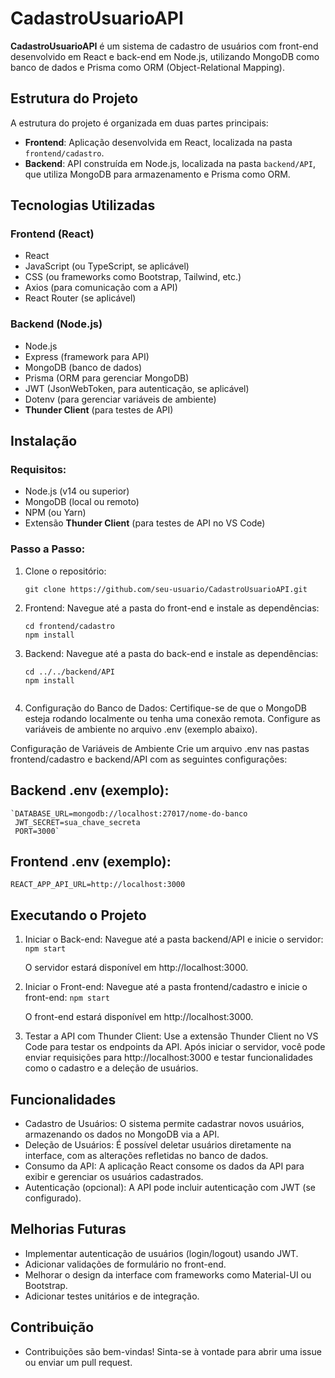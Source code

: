 # CadastroUsuarioAPI

**CadastroUsuarioAPI** é um sistema de cadastro de usuários com front-end desenvolvido em React e back-end em Node.js, utilizando MongoDB como banco de dados e Prisma como ORM (Object-Relational Mapping).

## Estrutura do Projeto

A estrutura do projeto é organizada em duas partes principais:

- **Frontend**: Aplicação desenvolvida em React, localizada na pasta `frontend/cadastro`.
- **Backend**: API construída em Node.js, localizada na pasta `backend/API`, que utiliza MongoDB para armazenamento e Prisma como ORM.

## Tecnologias Utilizadas

### Frontend (React)
- React
- JavaScript (ou TypeScript, se aplicável)
- CSS (ou frameworks como Bootstrap, Tailwind, etc.)
- Axios (para comunicação com a API)
- React Router (se aplicável)

### Backend (Node.js)
- Node.js
- Express (framework para API)
- MongoDB (banco de dados)
- Prisma (ORM para gerenciar MongoDB)
- JWT (JsonWebToken, para autenticação, se aplicável)
- Dotenv (para gerenciar variáveis de ambiente)
- **Thunder Client** (para testes de API)

## Instalação

### Requisitos:
- Node.js (v14 ou superior)
- MongoDB (local ou remoto)
- NPM (ou Yarn)
- Extensão **Thunder Client** (para testes de API no VS Code)

### Passo a Passo:

1. Clone o repositório:
   ```
   git clone https://github.com/seu-usuario/CadastroUsuarioAPI.git

2. Frontend: Navegue até a pasta do front-end e instale as dependências:
    ```
    cd frontend/cadastro
    npm install
   
3. Backend: Navegue até a pasta do back-end e instale as dependências:
    ```
    cd ../../backend/API
    npm install


4. Configuração do Banco de Dados: Certifique-se de que o MongoDB esteja rodando localmente ou tenha uma conexão remota. Configure as variáveis de ambiente no arquivo .env (exemplo abaixo).

 Configuração de Variáveis de Ambiente
 Crie um arquivo .env nas pastas frontend/cadastro e backend/API com as seguintes configurações:

## Backend .env (exemplo):
    
    `DATABASE_URL=mongodb://localhost:27017/nome-do-banco
     JWT_SECRET=sua_chave_secreta
     PORT=3000`


## Frontend .env (exemplo):

   `REACT_APP_API_URL=http://localhost:3000`


## Executando o Projeto

1. Iniciar o Back-end: Navegue até a pasta backend/API e inicie o servidor:
    `npm start`

   O servidor estará disponível em http://localhost:3000.


2. Iniciar o Front-end: Navegue até a pasta frontend/cadastro e inicie o front-end:
    `npm start`

   O front-end estará disponível em http://localhost:3000.

3. Testar a API com Thunder Client: Use a extensão Thunder Client no VS Code para testar os endpoints da API. Após iniciar o servidor, você pode enviar requisições para http://localhost:3000 e testar funcionalidades como o cadastro e a deleção de usuários.

## Funcionalidades
 - Cadastro de Usuários: O sistema permite cadastrar novos usuários, armazenando os dados no MongoDB via a API.
 - Deleção de Usuários: É possível deletar usuários diretamente na interface, com as alterações refletidas no banco de dados.
 - Consumo da API: A aplicação React consome os dados da API para exibir e gerenciar os usuários cadastrados.
 - Autenticação (opcional): A API pode incluir autenticação com JWT (se configurado).

## Melhorias Futuras
 - Implementar autenticação de usuários (login/logout) usando JWT.
 - Adicionar validações de formulário no front-end.
 - Melhorar o design da interface com frameworks como Material-UI ou Bootstrap.
 - Adicionar testes unitários e de integração.

## Contribuição
 - Contribuições são bem-vindas! Sinta-se à vontade para abrir uma issue ou enviar um pull request.







